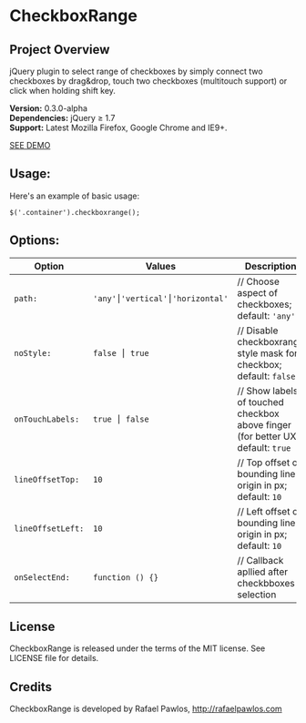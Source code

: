 CheckboxRange
=============


Project Overview
----------------

jQuery plugin to select range of checkboxes by simply connect two checkboxes by drag&drop, touch two checkboxes (multitouch support) or click when holding shift key.  

**Version:** 0.3.0-alpha  
**Dependencies:** jQuery ≥ 1.7  
**Support:** Latest Mozilla Firefox, Google Chrome and IE9+.   

[SEE DEMO](http://rafaelpawlos.com/checkboxrange)

Usage:
----------------

Here's an example of basic usage:

	$('.container').checkboxrange();


Options:
----------------

Option            | Values                              | Description
----------------- | ----------------------------------- | -----------
`path:`           | `'any'⎮'vertical'⎮'horizontal'`     | // Choose aspect of checkboxes; default: `'any'`
`noStyle:`        | `false ⎮ true`                      | // Disable checkboxrange style mask for checkbox; default: `false`
`onTouchLabels:`  | `true ⎮ false`                      | // Show labels of touched checkbox above finger (for better UX); default: `true`
`lineOffsetTop:`  | `10`                                | // Top offset of bounding line origin in px; default: `10`
`lineOffsetLeft:` | `10`                                | // Left offset of bounding line origin in px; default: `10`
`onSelectEnd:`    | `function () {}`                    | // Callback apllied after checkbboxes selection


License
----------------

CheckboxRange is released under the terms of the MIT license. See LICENSE file for details.


Credits
----------------

CheckboxRange is developed by Rafael Pawlos, http://rafaelpawlos.com
